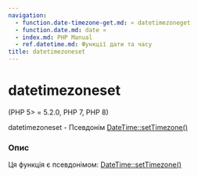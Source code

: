 ```yaml
---
navigation:
  - function.date-timezone-get.md: « datetimezoneget
  - function.date.md: date »
  - index.md: PHP Manual
  - ref.datetime.md: Функції дати та часу
title: datetimezoneset
---
```

# datetimezoneset

(PHP 5> = 5.2.0, PHP 7, PHP 8)

datetimezoneset - Псевдонім [DateTime::setTimezone()](datetime.settimezone.md)

### Опис

Ця функція є псевдонімом: [DateTime::setTimezone()](datetime.settimezone.md)
